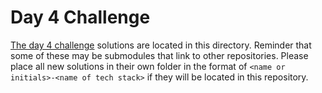 # Day 4 Challenge

[The day 4 challenge](https://adventofcode.com/2022/day/4) solutions are located in this directory. Reminder that some of these may be submodules that link to other repositories. Please place all new solutions in their own folder in the format of `<name or initials>-<name of tech stack>` if they will be located in this repository.